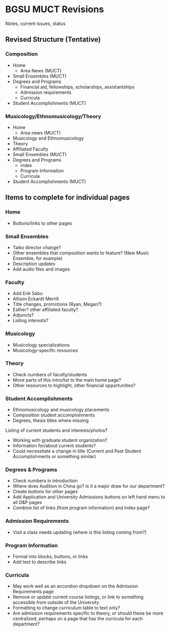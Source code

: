 # BGSU MUCT Revisions

Notes, current issues, status

## Revised Structure (Tentative)

### Composition

* Home
	* Area News (MUCT)
* Small Ensembles (MUCT)
* Degrees and Programs
	* Financial aid, fellowships, scholarships, assistantships
	* Admission requirements
	* Curricula
* Student Accomplishments (MUCT)

### Musicology/Ethnomusicology/Theory

* Home
	* Area news (MUCT)
* Musicology and Ethnomusicology
* Theory
* Affiliated Faculty
* Small Ensembles (MUCT)
* Degrees and Programs
	* index
	* Program Information
	* Curricula
* Student Accomplishments (MUCT)

## Items to complete for individual pages

### Home

* Buttons/links to other pages

### Small Ensembles

* Taiko director change?
* Other ensembles that composition wants to feature? (New Music Ensemble, for example)
* Description updates
* Add audio files and images

### Faculty

* Add Erik Sabo
* Allison Eckardt Merrill
* Title changes, promotions (Ryan, Megan?)
* Esther? other affiliated faculty?
* Adjuncts?
* Listing interests?

### Musicology

* Musicology specializations
* Musicology-specific resources

### Theory

* Check numbers of faculty/students
* Move parts of this intro/list to the main home page?
* Other resources to highlight, other financial opportunities?

### Student Accomplishments

* Ethnomusicology and musicology placements
* Composition student accomplishments
* Degrees, thesis titles where missing

Listing of current students and interests/photos?

* Working with graduate student organization?
* Information for/about current students?
* Could necessitate a change in title (Current and Past Student Accomplishments or something similar)

### Degrees & Programs

* Check numbers in introduction
* Where does Audition in China go? Is it a major draw for our department?
* Create buttons for other pages
* Add Application and University Admissions buttons on left hand menu to all D&P pages
* Combine list of links (from program information) and index page?

### Admission Requirements

* Visit a class needs updating (where is this listing coming from?)

### Program Information

* Format into blocks, buttons, or links
* Add text to describe links

### Curricula

* May work well as an accordion dropdown on the Admission Requirements page
* Remove or update current course listings, or link to something accessible from outside of the University
* Formatting to change curriculum table to text only?
* Are admission requirements specific to theory, or should these be more centralized, perhaps on a page that has the curricula for each department?
